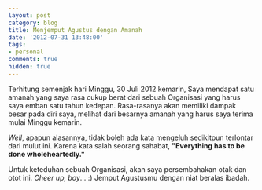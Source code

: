 ```yaml
---
layout: post
category: blog
title: Menjemput Agustus dengan Amanah
date: '2012-07-31 13:48:00'
tags:
- personal
comments: true
hidden: true
---
```


Terhitung semenjak hari Minggu, 30 Juli 2012 kemarin, Saya mendapat satu amanah yang saya rasa cukup berat dari sebuah Organisasi yang harus saya emban satu tahun kedepan. Rasa-rasanya akan memiliki dampak besar pada diri saya, melihat dari besarnya amanah yang harus saya terima mulai Minggu kemarin.

*Well*, apapun alasannya, tidak boleh ada kata mengeluh sedikitpun terlontar dari mulut ini. Karena kata salah seorang sahabat, **"Everything has to be done wholeheartedly."** 

Untuk keteduhan sebuah Organisasi, akan saya persembahakan otak dan otot ini. *Cheer up, boy*... :) Jemput Agustusmu dengan niat beralas ibadah.

